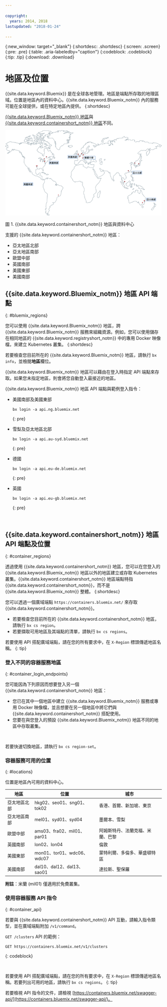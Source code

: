 ```yaml
---

copyright:
  years: 2014, 2018
lastupdated: "2018-01-24"

---
```


{:new_window: target="_blank"}
{:shortdesc: .shortdesc}
{:screen: .screen}
{:pre: .pre}
{:table: .aria-labeledby="caption"}
{:codeblock: .codeblock}
{:tip: .tip}
{:download: .download}

# 地區及位置
{{site.data.keyword.Bluemix}} 是在全球各地管理。地區是端點所存取的地理區域。位置是地區內的資料中心。{{site.data.keyword.Bluemix_notm}} 內的服務可能在全球提供，或在特定地區內提供。
{:shortdesc}

[{{site.data.keyword.Bluemix_notm}} 地區](#bluemix_regions)與 [{{site.data.keyword.containershort_notm}} 地區](#container_regions)不同。

![{{site.data.keyword.containershort_notm}} 地區與資料中心](images/regions.png)

圖 1. {{site.data.keyword.containershort_notm}} 地區與資料中心

支援的 {{site.data.keyword.containershort_notm}} 地區：
  * 亞太地區北部
  * 亞太地區南部
  * 歐盟中部
  * 英國南部
  * 美國東部
  * 美國南部




## {{site.data.keyword.Bluemix_notm}} 地區 API 端點
{: #bluemix_regions}

您可以使用 {{site.data.keyword.Bluemix_notm}} 地區，跨 {{site.data.keyword.Bluemix_notm}} 服務來組織資源。例如，您可以使用儲存在相同地區的 {{site.data.keyword.registryshort_notm}} 中的專用 Docker 映像檔，來建立 Kubernetes 叢集。
{:shortdesc}

若要檢查您目前所在的 {{site.data.keyword.Bluemix_notm}} 地區，請執行 `bx info`，並檢閱**地區**欄位。

{{site.data.keyword.Bluemix_notm}} 地區可以藉由在登入時指定 API 端點來存取。如果您未指定地區，則會將您自動登入最接近的地區。

{{site.data.keyword.Bluemix_notm}} 地區 API 端點與範例登入指令：

  * 美國南部及美國東部
      ```
      bx login -a api.ng.bluemix.net
      ```
      {: pre}

  * 雪梨及亞太地區北部
      ```
      bx login -a api.au-syd.bluemix.net
      ```
      {: pre}

  * 德國
      ```
      bx login -a api.eu-de.bluemix.net
      ```
      {: pre}

  * 英國
      ```
      bx login -a api.eu-gb.bluemix.net
      ```
      {: pre}



<br />


## {{site.data.keyword.containershort_notm}} 地區 API 端點及位置
{: #container_regions}

透過使用 {{site.data.keyword.containershort_notm}} 地區，您可以在您登入的 {{site.data.keyword.Bluemix_notm}} 地區以外的地區建立或存取 Kubernetes 叢集。{{site.data.keyword.containershort_notm}} 地區端點特指 {{site.data.keyword.containershort_notm}}，而不是 {{site.data.keyword.Bluemix_notm}} 整體。
{:shortdesc}

您可以透過一個廣域端點 `https://containers.bluemix.net/` 來存取 {{site.data.keyword.containershort_notm}}。
* 若要檢查您目前所在的 {{site.data.keyword.containershort_notm}} 地區，請執行 `bx cs region`。
* 若要擷取可用地區及其端點的清單，請執行 `bx cs regions`。

若要使用 API 搭配廣域端點，請在您的所有要求中，在 `X-Region` 標頭傳遞地區名稱。
{: tip}

### 登入不同的容器服務地區
{: #container_login_endpoints}

您可能因為下列原因而想要登入另一個 {{site.data.keyword.containershort_notm}} 地區：
  * 您已在其中一個地區中建立 {{site.data.keyword.Bluemix_notm}} 服務或專用 Docker 映像檔，並且想要在另一個地區中將它們與 {{site.data.keyword.containershort_notm}} 搭配使用。
  * 您要在與您登入的預設 {{site.data.keyword.Bluemix_notm}} 地區不同的地區中存取叢集。

</br>

若要快速切換地區，請執行 `bx cs region-set`。

### 容器服務可用的位置
{: #locations}

位置是地區內可用的資料中心。

  | 地區| 位置| 城市|
  |--------|----------|------|
  | 亞太地區北部| hkg02、seo01、sng01、tok02 | 香港、首爾、新加坡、東京|
  | 亞太地區南部| mel01、syd01、syd04| 墨爾本、雪梨|
  | 歐盟中部| ams03、fra02、mil01、par01| 阿姆斯特丹、法蘭克福、米蘭、巴黎|
  | 英國南部| lon02、lon04| 倫敦|
  | 美國東部| mon01、tor01、wdc06、wdc07| 蒙特利爾、多倫多、華盛頓特區|
  | 美國南部| dal10、dal12、dal13、sao01| 達拉斯、聖保羅|

**附註**：米蘭 (mil01) 僅適用於免費叢集。

### 使用容器服務 API 指令
{: #container_api}

若要與 {{site.data.keyword.containershort_notm}} API 互動，請輸入指令類型，並在廣域端點附加 `/v1/command`。

`GET /clusters` API 的範例：
  ```
  GET https://containers.bluemix.net/v1/clusters
  ```
  {: codeblock}

</br>

若要使用 API 搭配廣域端點，請在您的所有要求中，在 `X-Region` 標頭傳遞地區名稱。若要列出可用的地區，請執行 `bx cs regions`。
{: tip}

若要檢視 API 指令的文件，請檢視 [https://containers.bluemix.net/swagger-api/](https://containers.bluemix.net/swagger-api/)。
